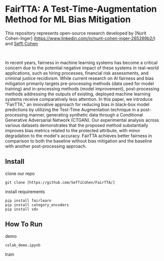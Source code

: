 # FairTTA: A Test-Time-Augmentation Method for ML Bias Mitigation
This repository represents open-source research developed by [Nurit Cohen-Inger]  (https://www.linkedin.com/in/nurit-cohen-inger-265269b2/) and [Seffi Cohen](https://www.linkedin.com/in/seffi-cohen-11182046/)

<br>
<div>

In recent years, fairness in machine learning systems has become a critical concern due to the potential negative impact of these systems in real-world applications, such as hiring processes, financial risk assessments, and criminal justice recidivism. While current research on AI fairness and bias mitigation primarily targets pre-processing methods (data used for model training) and in-processing methods (model improvement), post-processing methods addressing the outputs of existing, deployed machine learning systems receive comparatively less attention. In this paper, we introduce "FairTTA," an innovative approach for reducing bias in black-box model predictions by utilizing the Test-Time Augmentation technique in a post-processing manner, generating synthetic data through a Conditional Generative Adversarial Network (CTGAN). Our experimental analysis across various datasets demonstrates that the proposed method substantially improves bias metrics related to the protected attribute, with minor degradation to the model's accuracy. FairTTA achieves better fairness in comparison to both the baseline without bias mitigation and the baseline with another post-processing approach. 

 ## Install
clone our repo
```
git clone [https://github.com/SeffiCohen/FairTTA/]
```
install requirements
```
pip install fairlearn
pip install category_encoders
pip install sdv

```

## How To Run
demo
```
colab_demo.ipynb
```
train
```

```

